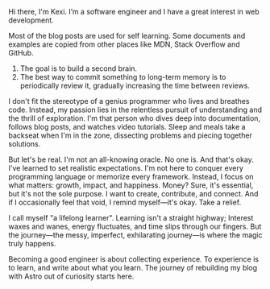 Hi there, I'm Kexi. I’m a software engineer and I have a great interest in web development.

Most of the blog posts are used for self learning. Some documents and examples are copied from other places like MDN, Stack Overflow and GitHub. 
1. The goal is to build a second brain.
2. The best way to commit something to long-term memory is to periodically review it, gradually increasing the time between reviews.

I don't fit the stereotype of a genius programmer who lives and breathes code. Instead, my passion lies in the relentless pursuit of understanding and the thrill of exploration. I'm that person who dives deep into documentation, follows blog posts, and watches video tutorials. Sleep and meals take a backseat when I'm in the zone, dissecting problems and piecing together solutions.

But let's be real. I'm not an all-knowing oracle. No one is. And that's okay. I've learned to set realistic expectations. I'm not here to conquer every programming language or memorize every framework. Instead, I focus on what matters: growth, impact, and happiness. Money? Sure, it's essential, but it's not the sole purpose. I want to create, contribute, and connect. And if I occasionally feel that void, I remind myself—it's okay. Take a relief.

I call myself "a lifelong learner". Learning isn't a straight highway; Interest waxes and wanes, energy fluctuates, and time slips through our fingers. But the journey—the messy, imperfect, exhilarating journey—is where the magic truly happens.

Becoming a good engineer is about collecting experience. To experience is to learn, and write about what you learn. The journey of rebuilding my blog with Astro out of curiosity starts here.
